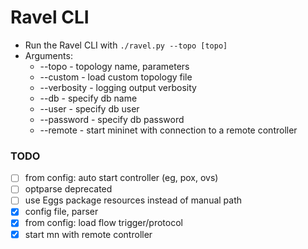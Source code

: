 # Ravel CLI

* Run the Ravel CLI with `./ravel.py --topo [topo]`
* Arguments:
  * --topo - topology name, parameters
  * --custom - load custom topology file
  * --verbosity - logging output verbosity
  * --db - specify db name
  * --user - specify db user
  * --password - specify db password
  * --remote - start mininet with connection to a remote controller

### TODO
- [ ] from config: auto start controller (eg, pox, ovs) 
- [ ] optparse deprecated
- [ ] use Eggs package resources instead of manual path
- [x] config file, parser
- [x] from config: load flow trigger/protocol
- [x] start mn with remote controller

